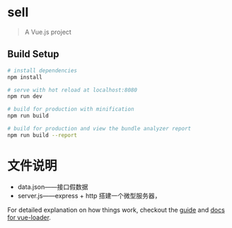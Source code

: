 # sell

> A Vue.js project

## Build Setup

``` bash
# install dependencies
npm install

# serve with hot reload at localhost:8080
npm run dev

# build for production with minification
npm run build

# build for production and view the bundle analyzer report
npm run build --report
```

# 文件说明

* data.json——接口假数据
* server.js——express + http 搭建一个微型服务器，


For detailed explanation on how things work, checkout the [guide](http://vuejs-templates.github.io/webpack/) and [docs for vue-loader](http://vuejs.github.io/vue-loader).
